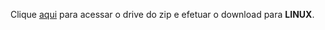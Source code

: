 <p align="justify">Clique <a href="#">aqui</a> para acessar o drive do zip e efetuar o download para <b>LINUX</b>.</p>
